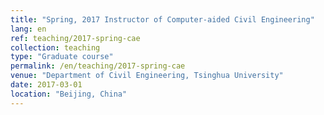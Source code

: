```yaml
---
title: "Spring, 2017 Instructor of Computer-aided Civil Engineering"
lang: en
ref: teaching/2017-spring-cae
collection: teaching
type: "Graduate course"
permalink: /en/teaching/2017-spring-cae
venue: "Department of Civil Engineering, Tsinghua University"
date: 2017-03-01
location: "Beijing, China"
---
```


